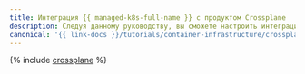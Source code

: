 ```yaml
---
title: Интеграция {{ managed-k8s-full-name }} с продуктом Crossplane
description: Следуя данному руководству, вы сможете настроить интеграцию {{ managed-k8s-name }} с продуктом Crossplane.
canonical: '{{ link-docs }}/tutorials/container-infrastructure/сrossplane'
---
```


{% include [сrossplane](../../_tutorials/k8s/сrossplane.md) %}